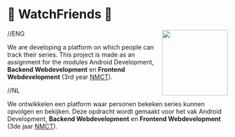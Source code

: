 # :movie_camera: WatchFriends :movie_camera:

<img src="https://cloud.githubusercontent.com/assets/22445552/19907252/41fde11e-a07e-11e6-96f4-6105b37c3141.png" width="150" align="right"/>

//ENG

We are developing a platform on which people can track their series. This project is made as an assignment for the modules Android Development, **Backend Webdevelopment** en **Frontend Webdevelopment** (3rd year [NMCT][2]).

//NL

We ontwikkelen een platform waar personen bekeken series kunnen opvolgen en bekijken. Deze opdracht wordt gemaakt voor het vak Android Development, **Backend Webdevelopment** en **Frontend Webdevelopment** (3de jaar [NMCT][2]).

 [2]: http://www.nmct.be
